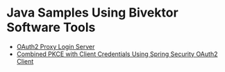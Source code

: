 # Java Samples Using Bivektor Software Tools

* [OAuth2 Proxy Login Server](https://github.com/bivektor/bivektor-product-samples/blob/main/spring-oauth2-proxy-server/README.md)
* [Combined PKCE with Client Credentials Using Spring Security OAuth2 Client](https://github.com/bivektor/bivektor-product-samples/blob/main/spring-oauth2-client/combined-pkce-with-client-credentials/readme.MD)
